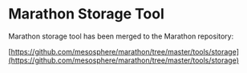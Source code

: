 # Marathon Storage Tool

Marathon storage tool has been merged to the Marathon repository:

[https://github.com/mesosphere/marathon/tree/master/tools/storage](https://github.com/mesosphere/marathon/tree/master/tools/storage)
